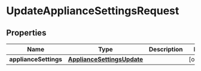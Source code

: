 

# UpdateApplianceSettingsRequest


## Properties

| Name | Type | Description | Notes |
|------------ | ------------- | ------------- | -------------|
|**applianceSettings** | [**ApplianceSettingsUpdate**](ApplianceSettingsUpdate.md) |  |  [optional] |



